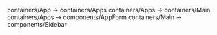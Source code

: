 containers/App -> containers/Apps
containers/Apps -> containers/Main
containers/Apps -> components/AppForm
containers/Main -> components/Sidebar
